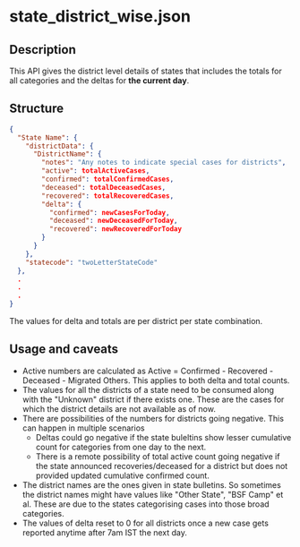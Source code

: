 # state_district_wise.json

## Description

This API gives the district level details of states that includes the totals for all categories and the deltas for **the current day**.

## Structure

```json
{
  "State Name": {
    "districtData": {
      "DistrictName": {
        "notes": "Any notes to indicate special cases for districts",
        "active": totalActiveCases,
        "confirmed": totalConfirmedCases,
        "deceased": totalDeceasedCases,
        "recovered": totalRecoveredCases,
        "delta": {
          "confirmed": newCasesForToday,
          "deceased": newDeceasedForToday,
          "recovered": newRecoveredForToday
        }
      }
    },
    "statecode": "twoLetterStateCode"
  },
  .
  .
  .
}
```

The values for delta and totals are per district per state combination.

## Usage and caveats

- Active numbers are calculated as Active = Confirmed - Recovered - Deceased - Migrated Others. This applies to both delta and total counts.
- The values for all the districts of a state need to be consumed along with the "Unknown" district if there exists one. These are the cases for which the district details are not available as of now.
- There are possibilities of the numbers for districts going negative. This can happen in multiple scenarios
  - Deltas could go negative if the state buleltins show lesser cumulative count for categories from one day to the next.
  - There is a remote possibility of total active count going negative if the state announced recoveries/deceased for a district but does not provided updated cumulative confirmed count.
- The district names are the ones given in state bulletins. So sometimes the district names might have values like "Other State", "BSF Camp" et al. These are due to the states categorising cases into those broad categories.
- The values of delta reset to 0 for all districts once a new case gets reported anytime after 7am IST the next day.
